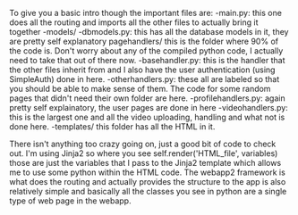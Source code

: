 To give you a basic intro though the important files are:
-main.py: this one does all the routing and imports all the other files to actually bring it together
-models/
  -dbmodels.py: this has all the database models in it, they are pretty self explanatory
pagehandlers/ this is the folder where 90% of the code is. Don't worry about any of the compiled python code, I actually need to take that out of there now.
  -basehandler.py: this is the handler that the other files inherit from and I also have the user authentication (using SimpleAuth) done in here.
  -otherhandlers.py: these all are labeled so that you should be able to make sense of them. The code for some random pages that didn't need their own folder are here.
  -profilehandlers.py: again pretty self explainatory, the user pages are done in here
  -videohandlers.py: this is the largest one and all the video uploading, handling and what not is done here.
-templates/ this folder has all the HTML in it.

There isn't anything too crazy going on, just a good bit of code to check out. I'm using Jinja2 so where you see self.render('HTML_file', variables) those 
are just the variables that I pass to the Jinja2 template which allows me to use some python within the HTML code. The webapp2 framework is what does the 
routing and actually provides the structure to the app is also relatively simple and basically all the classes you see in python are a single type of web 
page in the webapp. 
